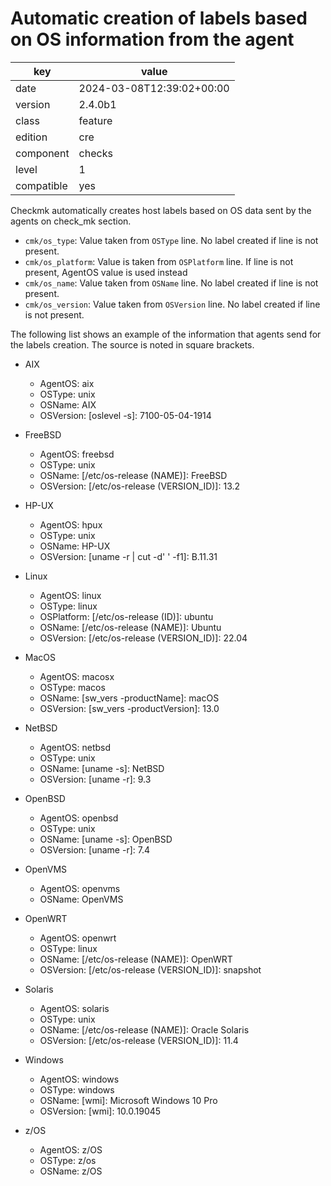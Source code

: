 [//]: # (werk v2)
# Automatic creation of labels based on OS information from the agent

key        | value
---------- | ---
date       | 2024-03-08T12:39:02+00:00
version    | 2.4.0b1
class      | feature
edition    | cre
component  | checks
level      | 1
compatible | yes

Checkmk automatically creates host labels based on OS data sent by the agents on check\_mk section. 

*   `cmk/os_type`: Value taken from `OSType` line. No label created if line is not present.
*   `cmk/os_platform`: Value is taken from `OSPlatform` line. If line is not present, AgentOS value is used instead
*   `cmk/os_name`: Value taken from `OSName` line. No label created if line is not present.
*   `cmk/os_version`: Value taken from `OSVersion` line. No label created if line is not present.

The following list shows an example of the information that agents send for the labels creation. The source is noted in square brackets.

*   AIX
    *   AgentOS: aix
    *   OSType: unix
    *   OSName: AIX
    *   OSVersion: [oslevel -s]:  7100-05-04-1914

*   FreeBSD
    *   AgentOS: freebsd
    *   OSType: unix
    *   OSName: [/etc/os-release (NAME)]:  FreeBSD
    *   OSVersion: [/etc/os-release (VERSION\_ID)]:  13.2

*   HP-UX
    *   AgentOS: hpux
    *   OSType: unix
    *   OSName: HP-UX
    *   OSVersion: [uname -r | cut -d' ' -f1]:  B.11.31

*   Linux
    *   AgentOS: linux
    *   OSType: linux
    *   OSPlatform: [/etc/os-release (ID)]:  ubuntu
    *   OSName: [/etc/os-release (NAME)]:  Ubuntu
    *   OSVersion: [/etc/os-release (VERSION\_ID)]:  22.04

*   MacOS
    *   AgentOS: macosx
    *   OSType: macos
    *   OSName: [sw\_vers -productName]:  macOS
    *   OSVersion: [sw\_vers -productVersion]:  13.0

*   NetBSD
    *   AgentOS: netbsd
    *   OSType: unix
    *   OSName: [uname -s]:  NetBSD
    *   OSVersion: [uname -r]:  9.3

*   OpenBSD
    *   AgentOS: openbsd
    *   OSType: unix
    *   OSName: [uname -s]:  OpenBSD
    *   OSVersion: [uname -r]:  7.4

*   OpenVMS
    *   AgentOS: openvms
    *   OSName: OpenVMS

*   OpenWRT
    *   AgentOS: openwrt
    *   OSType: linux
    *   OSName: [/etc/os-release (NAME)]:  OpenWRT
    *   OSVersion: [/etc/os-release (VERSION\_ID)]:  snapshot

*   Solaris
    *   AgentOS: solaris
    *   OSType: unix
    *   OSName: [/etc/os-release (NAME)]:  Oracle Solaris
    *   OSVersion: [/etc/os-release (VERSION\_ID)]:  11.4

*   Windows
    *   AgentOS: windows
    *   OSType: windows
    *   OSName: [wmi]:  Microsoft Windows 10 Pro
    *   OSVersion: [wmi]: 10.0.19045

*   z/OS
    *   AgentOS: z/OS
    *   OSType: z/os
    *   OSName: z/OS

